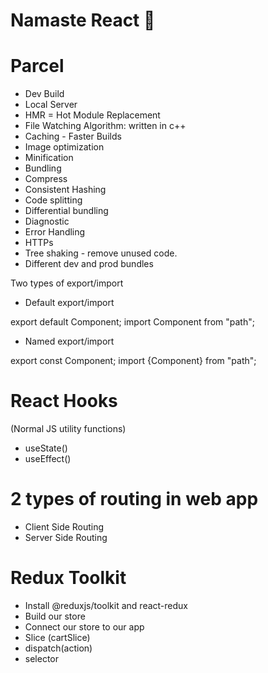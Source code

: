 # Namaste React 🚀

# Parcel

- Dev Build
- Local Server
- HMR = Hot Module Replacement
- File Watching Algorithm: written in c++
- Caching - Faster Builds
- Image optimization
- Minification
- Bundling
- Compress
- Consistent Hashing
- Code splitting
- Differential bundling
- Diagnostic
- Error Handling
- HTTPs
- Tree shaking - remove unused code.
- Different dev and prod bundles

Two types of export/import

- Default export/import

export default Component;
import Component from "path";

- Named export/import

export const Component;
import {Component} from "path";

# React Hooks

(Normal JS utility functions)

- useState()
- useEffect()

# 2 types of routing in web app

- Client Side Routing
- Server Side Routing

# Redux Toolkit

- Install @reduxjs/toolkit and react-redux
- Build our store
- Connect our store to our app
- Slice (cartSlice)
- dispatch(action)
- selector
